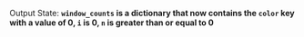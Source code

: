 Output State: **`window_counts` is a dictionary that now contains the `color` key with a value of 0, `i` is 0, `n` is greater than or equal to 0**